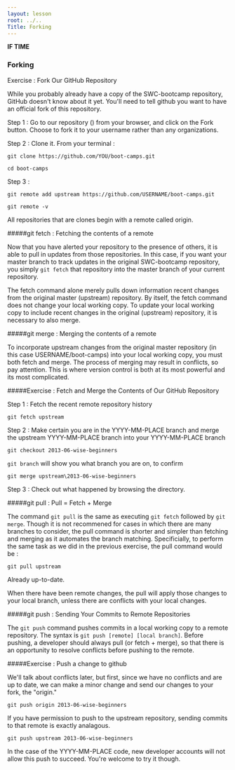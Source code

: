 ```yaml
---
layout: lesson
root: ../..
Title: Forking
---
```


__IF TIME__
### Forking

Exercise : Fork Our GitHub Repository

While you probably already have a copy of the SWC-bootcamp repository, GitHub doesn't know about it yet.
You'll need to tell github you want to have an official fork of this repository.

Step 1 : Go to our repository () from your browser, and click on the Fork button.
Choose to fork it to your username rather than any organizations.

Step 2 : Clone it. From your terminal :

`git clone https://github.com/YOU/boot-camps.git`

`cd boot-camps`

Step 3 :

`git remote add upstream https://github.com/USERNAME/boot-camps.git`

`git remote -v`

All repositories that are clones begin with a remote called origin.


#####git fetch : Fetching the contents of a remote

Now that you have alerted your repository to the presence of others, it is able to pull in updates from those repositories. 
In this case, if you want your master branch to track updates in the original SWC-bootcamp repository, 
you simply `git fetch` that repository into the master branch of your current repository.

The fetch command alone merely pulls down information recent changes from 
the original master (upstream) repository. 
By itself, the fetch command does not change your local working copy. 
To update your local working copy to include recent changes in 
the original (upstream) repository, it is necessary to also merge.


#####git merge : Merging the contents of a remote

To incorporate upstream changes from the original master repository 
(in this case USERNAME/boot-camps) into your local working copy, you must both fetch and merge. 
The process of merging may result in conflicts, so pay attention. 
This is where version control is both at its most powerful and its most complicated.


#####Exercise : Fetch and Merge the Contents of Our GitHub Repository

Step 1 : Fetch the recent remote repository history

`git fetch upstream`

Step 2 : Make certain you are in the YYYY-MM-PLACE branch and 
merge the upstream YYYY-MM-PLACE branch into your YYYY-MM-PLACE branch

`git checkout 2013-06-wise-beginners`

`git branch` will show you what branch you are on, to confirm

`git merge upstream\2013-06-wise-beginners`

Step 3 : Check out what happened by browsing the directory.


#####git pull : Pull = Fetch + Merge

The command `git pull` is the same as executing `git fetch` followed by `git merge`. 
Though it is not recommened for cases in which there are many branches to consider, 
the pull command is shorter and simpler than fetching and merging as it automates the branch matching. 
Specificially, to perform the same task as we did in the previous exercise, the pull command would be :

`git pull upstream`

Already up-to-date.

When there have been remote changes, the pull will apply those changes to your local branch, 
unless there are conflicts with your local changes.


#####git push : Sending Your Commits to Remote Repositories

The `git push` command pushes commits in a local working copy to a remote repository. 
The syntax is `git push [remote] [local branch]`. 
Before pushing, a developer should always pull (or fetch + merge), so that there is an 
opportunity to resolve conflicts before pushing to the remote.

#####Exercise : Push a change to github

We'll talk about conflicts later, but first, since we have no conflicts and are up to date, 
we can make a minor change and send our changes to your fork, the "origin."

`git push origin 2013-06-wise-beginners`

If you have permission to push to the upstream repository, 
sending commits to that remote is exactly analagous.

`git push upstream 2013-06-wise-beginners`

In the case of the YYYY-MM-PLACE code, new developer accounts will not allow this push to succeed. 
You're welcome to try it though.
